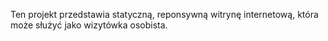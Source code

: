 Ten projekt przedstawia statyczną, reponsywną witrynę internetową, która może służyć jako wizytówka osobista.
